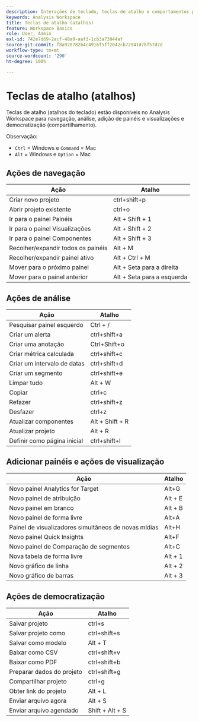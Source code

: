 ```yaml
---
description: Interações de teclado, teclas de atalho e comportamentos para apontar e clicar disponíveis no Analysis Workspace.
keywords: Analysis Workspace
title: Teclas de atalho (atalhos)
feature: Workspace Basics
role: User, Admin
exl-id: 742e7d69-2acf-48a9-aaf3-1cb3a73944af
source-git-commit: f8a928782b4c4916f5ff2042cb72941d76f57d7d
workflow-type: tm+mt
source-wordcount: '290'
ht-degree: 100%

---
```


# Teclas de atalho (atalhos)

Teclas de atalho (atalhos do teclado) estão disponíveis no Analysis Workspace para navegação, análise, adição de painéis e visualizações e democratização (compartilhamento).

Observação:
* `Ctrl` = Windows e `Command` = Mac
* `Alt` = Windows e `Option` = Mac

## Ações de navegação

| Ação | Atalho |
| --- | --- |
| Criar novo projeto | ctrl+shift+p |
| Abrir projeto existente | ctrl+o |
| Ir para o painel Painéis | Alt + Shift + 1 |
| Ir para o painel Visualizações | Alt + Shift + 2 |
| Ir para o painel Componentes | Alt + Shift + 3 |
| Recolher/expandir todos os painéis | Alt + M |
| Recolher/expandir painel ativo | Alt + Ctrl + M |
| Mover para o próximo painel | Alt + Seta para a direita |
| Mover para o painel anterior | Alt + Seta para a esquerda |

## Ações de análise

| Ação | Atalho |
| --- | --- |
| Pesquisar painel esquerdo | Ctrl + / |
| Criar um alerta | ctrl+shift+a |
| Criar uma anotação | Ctrl+Shift+o |
| Criar métrica calculada | ctrl+shift+c |
| Criar um intervalo de datas | ctrl+shift+d |
| Criar um segmento | ctrl+shift+e |
| Limpar tudo | Alt + W |
| Copiar | ctrl+c |
| Refazer | ctrl+shift+z |
| Desfazer | ctrl+z |
| Atualizar componentes | Alt + Shift + R |
| Atualizar projeto | Alt + R |
| Definir como página inicial | ctrl+shift+l |

## Adicionar painéis e ações de visualização

| Ação | Atalho |
| ---|---|
| Novo painel Analytics for Target | Alt+G |
| Novo painel de atribuição | Alt + E |
| Novo painel em branco | Alt + B |
| Novo painel de forma livre | Alt+A |
| Painel de visualizadores simultâneos de novas mídias | Alt+H |
| Novo painel Quick Insights | Alt+F |
| Novo painel de Comparação de segmentos | Alt+C |
| Nova tabela de forma livre | Alt + 1 |
| Novo gráfico de linha | Alt + 2 |
| Novo gráfico de barras | Alt + 3 |

## Ações de democratização

| Ação | Atalho |
| --- | --- |
| Salvar projeto | ctrl+s |
| Salvar projeto como | ctrl+shift+s |
| Salvar como modelo | Alt + T |
| Baixar como CSV | ctrl+shift+v |
| Baixar como PDF | ctrl+shift+b |
| Preparar dados do projeto | ctrl+shift+g |
| Compartilhar projeto | ctrl+g |
| Obter link do projeto | Alt + L |
| Enviar arquivo agora | Alt + S |
| Enviar arquivo agendado | Shift + Alt + S |
